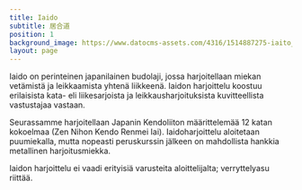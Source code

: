 ```yaml
---
title: Iaido
subtitle: 居合道
position: 1
background_image: https://www.datocms-assets.com/4316/1514887275-iaito_2.jpg
layout: page
---
```


Iaido on perinteinen japanilainen budolaji, jossa harjoitellaan miekan vetämistä ja leikkaamista yhtenä liikkeenä. Iaidon harjoittelu koostuu erilaisista kata- eli liikesarjoista ja leikkausharjoituksista kuvitteellista vastustajaa vastaan.

Seurassamme harjoitellaan Japanin Kendoliiton määrittelemää 12 katan kokoelmaa (Zen Nihon Kendo Renmei Iai). Iaidoharjoittelu aloitetaan puumiekalla, mutta nopeasti peruskurssin jälkeen on mahdollista hankkia metallinen harjoitusmiekka.

Iaidon harjoittelu ei vaadi erityisiä varusteita aloittelijalta; verryttelyasu riittää.
